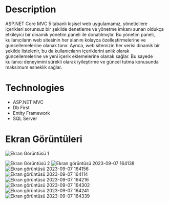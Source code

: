# Description

ASP.NET Core MVC 5 tabanlı kişisel web uygulamamız, yöneticilere içerikleri sorunsuz bir şekilde denetleme ve yönetme imkanı sunan oldukça etkileyici bir dinamik yönetim paneli ile donatılmıştır. Bu yönetim paneli, kullanıcıların web sitesinin her alanını kolayca özelleştirmelerine ve güncellemelerine olanak tanır. Ayrıca, web sitemizin her verisi dinamik bir şekilde listelenir, bu da kullanıcıların içeriklerini anlık olarak güncellemelerine ve yeni içerik eklemelerine olanak sağlar. Bu sayede kullanıcı deneyimini sürekli olarak iyileştirme ve güncel tutma konusunda maksimum esneklik sağlar.

# Technologies

- ASP.NET MVC
- Db First
- Entity Framework
- SQL Server

# Ekran Görüntüleri

![Ekran Görüntüsü 1](https://github.com/Ademyldrrm/My_Egitim_Akademi_Portfolio/assets/92265631/a1ccebf0-82ce-4dd3-8e02-611a36fa0563)

![Ekran Görüntüsü 2](https://github.com/Ademyldrrm/My_Egitim_Akademi_Portfolio/assets/92265631/b42a0ea7-6324-4807-b93e-6e1884a63c96)
![Ekran görüntüsü 2023-09-07 164138](https://github.com/Ademyldrrm/My_Egitim_Akademi_Portfolio/assets/92265631/2b70e454-c883-4a3a-91a8-74e319c553f6)
![Ekran görüntüsü 2023-09-07 164156](https://github.com/Ademyldrrm/My_Egitim_Akademi_Portfolio/assets/92265631/0187b4bb-edb5-459b-83e6-4acf9476e5cb)
![Ekran görüntüsü 2023-09-07 164114](https://github.com/Ademyldrrm/My_Egitim_Akademi_Portfolio/assets/92265631/3f64a449-c24a-44d2-ad3e-6c705f0e7be9)
![Ekran görüntüsü 2023-09-07 164216](https://github.com/Ademyldrrm/My_Egitim_Akademi_Portfolio/assets/92265631/bd3c2894-2491-45ef-9d88-b8046996dbba)
![Ekran görüntüsü 2023-09-07 164302](https://github.com/Ademyldrrm/My_Egitim_Akademi_Portfolio/assets/92265631/56223f90-7a1f-405a-9291-52520f235ea3)
![Ekran görüntüsü 2023-09-07 164241](https://github.com/Ademyldrrm/My_Egitim_Akademi_Portfolio/assets/92265631/03e88770-dd09-49b6-a207-d3ee1dc8b7cb)
![Ekran görüntüsü 2023-09-07 164339](https://github.com/Ademyldrrm/My_Egitim_Akademi_Portfolio/assets/92265631/4c1e51f4-3524-46cc-8f42-b9dc02c7d889)
